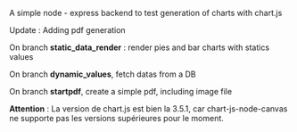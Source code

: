 A simple node - express backend to test generation of charts with chart.js

Update : Adding pdf generation

On branch **static_data_render** : render pies and bar charts with statics values

On branch **dynamic_values**, fetch datas from a DB

On branch **startpdf**, create a simple pdf, including image file

**Attention** : La version de chart.js est bien la 3.5.1, car chart-js-node-canvas ne supporte pas les versions supérieures pour le moment.